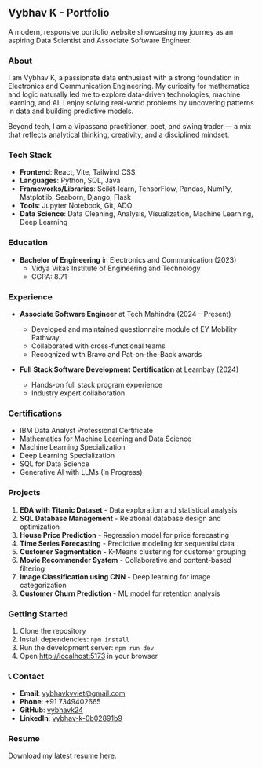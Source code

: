 ## Vybhav K - Portfolio

A modern, responsive portfolio website showcasing my journey as an aspiring Data Scientist and Associate Software Engineer.

### About

I am Vybhav K, a passionate data enthusiast with a strong foundation in Electronics and Communication Engineering. My curiosity for mathematics and logic naturally led me to explore data-driven technologies, machine learning, and AI. I enjoy solving real-world problems by uncovering patterns in data and building predictive models.

Beyond tech, I am a Vipassana practitioner, poet, and swing trader — a mix that reflects analytical thinking, creativity, and a disciplined mindset.

### Tech Stack

- **Frontend**: React, Vite, Tailwind CSS
- **Languages**: Python, SQL, Java
- **Frameworks/Libraries**: Scikit-learn, TensorFlow, Pandas, NumPy, Matplotlib, Seaborn, Django, Flask
- **Tools**: Jupyter Notebook, Git, ADO
- **Data Science**: Data Cleaning, Analysis, Visualization, Machine Learning, Deep Learning

### Education

- **Bachelor of Engineering** in Electronics and Communication (2023)
  - Vidya Vikas Institute of Engineering and Technology
  - CGPA: 8.71

### Experience

- **Associate Software Engineer** at Tech Mahindra (2024 – Present)
  - Developed and maintained questionnaire module of EY Mobility Pathway
  - Collaborated with cross-functional teams
  - Recognized with Bravo and Pat-on-the-Back awards

- **Full Stack Software Development Certification** at Learnbay (2024)
  - Hands-on full stack program experience
  - Industry expert collaboration

### Certifications

- IBM Data Analyst Professional Certificate
- Mathematics for Machine Learning and Data Science
- Machine Learning Specialization
- Deep Learning Specialization
- SQL for Data Science
- Generative AI with LLMs (In Progress)

### Projects

1. **EDA with Titanic Dataset** - Data exploration and statistical analysis
2. **SQL Database Management** - Relational database design and optimization
3. **House Price Prediction** - Regression model for price forecasting
4. **Time Series Forecasting** - Predictive modeling for sequential data
5. **Customer Segmentation** - K-Means clustering for customer grouping
6. **Movie Recommender System** - Collaborative and content-based filtering
7. **Image Classification using CNN** - Deep learning for image categorization
8. **Customer Churn Prediction** - ML model for retention analysis

### Getting Started

1. Clone the repository
2. Install dependencies: `npm install`
3. Run the development server: `npm run dev`
4. Open [http://localhost:5173](http://localhost:5173) in your browser

### 📞 Contact

- **Email**: vybhavkvviet@gmail.com
- **Phone**: +91 7349402665
- **GitHub**: [vybhavk24](https://github.com/vybhavk24)
- **LinkedIn**: [vybhav-k-0b02891b9](https://www.linkedin.com/in/vybhav-k-0b02891b9)

### Resume

Download my latest resume [here](/assets/Resume.pdf).